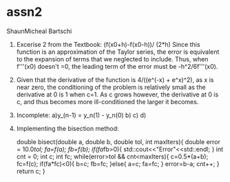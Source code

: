 # assn2
ShaunMicheal Bartschi

1. Excerise 2 from the Textbook:
(f(x0+h)-f(x0-h))/ (2*h)
Since this function is an approximation of the Taylor series, the error is equivalent to the expansion of terms that we neglected to include.
Thus, when f'''(x0) doesn't =0, the leading term of the error must be -h^2/6f'''(x0).

2. Given that the derivative of the function is 4/((e^(-x) + e^x)^2), as x is near zero, the conditioning of the problem is relatively small as the derivative at 0 is 1 when c=1. As c grows however, the derivative at 0 is c, and thus becomes more ill-conditioned the larger it becomes.

3. Incomplete:
a)y_(n-1) = y_n(1) - y_n(0)
b)
c)
d)

4. Implementing the bisection method:

    double bisect(double a, double b, double tol, int maxIters){
      double error = 10.0*tol;
      fa=f(a);
      fb=f(b);
      if(fa*fb>0){
        std::cout<<"Error"<<std::endl;
      }
      int cnt = 0;
      int c; int fc;
      while(error>tol && cnt<maxIters){
        c=0.5*(a+b);
        fc=f(c);
        if(fa*fc)<0){
          b=c;
          fb=fc;
        }else{
          a=c;
          fa=fc;
        }
        error=b-a;
        cnt++;
      }
      return c;
    }
